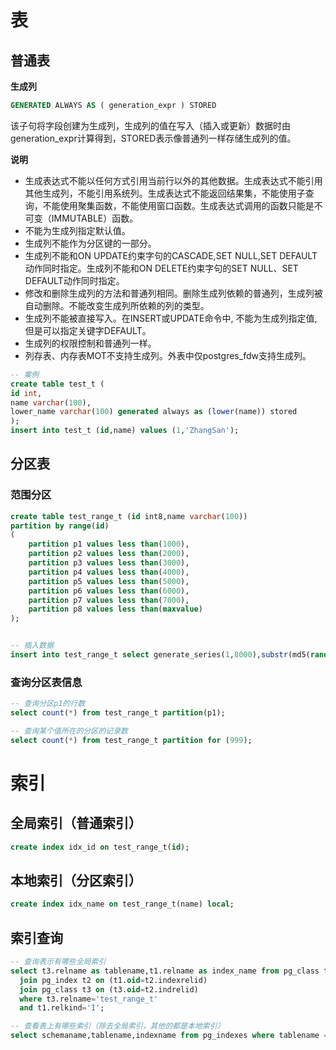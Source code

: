 # 表

## 普通表

**生成列**

```sql
GENERATED ALWAYS AS ( generation_expr ) STORED
```

该子句将字段创建为生成列，生成列的值在写入（插入或更新）数据时由generation_expr计算得到，STORED表示像普通列一样存储生成列的值。

**说明**

- 生成表达式不能以任何方式引用当前行以外的其他数据。生成表达式不能引用其他生成列，不能引用系统列。生成表达式不能返回结果集，不能使用子查询，不能使用聚集函数，不能使用窗口函数。生成表达式调用的函数只能是不可变（IMMUTABLE）函数。
- 不能为生成列指定默认值。
- 生成列不能作为分区键的一部分。
- 生成列不能和ON UPDATE约束字句的CASCADE,SET NULL,SET DEFAULT动作同时指定。生成列不能和ON DELETE约束字句的SET NULL、SET DEFAULT动作同时指定。
- 修改和删除生成列的方法和普通列相同。删除生成列依赖的普通列，生成列被自动删除。不能改变生成列所依赖的列的类型。
- 生成列不能被直接写入。在INSERT或UPDATE命令中, 不能为生成列指定值, 但是可以指定关键字DEFAULT。
- 生成列的权限控制和普通列一样。
- 列存表、内存表MOT不支持生成列。外表中仅postgres_fdw支持生成列。



```sql
-- 案例
create table test_t (
id int,
name varchar(100),
lower_name varchar(100) generated always as (lower(name)) stored
);
insert into test_t (id,name) values (1,'ZhangSan');
```





## 分区表

### 范围分区

~~~sql
create table test_range_t (id int8,name varchar(100))
partition by range(id)
(
	partition p1 values less than(1000),
	partition p2 values less than(2000),
	partition p3 values less than(3000),
	partition p4 values less than(4000),
	partition p5 values less than(5000),
	partition p6 values less than(6000),
	partition p7 values less than(7000),
	partition p8 values less than(maxvalue)
);


-- 插入数据
insert into test_range_t select generate_series(1,8000),substr(md5(random()::text),2,5);
~~~





### 查询分区表信息

~~~sql
-- 查询分区p1的行数
select count(*) from test_range_t partition(p1);

-- 查询某个值所在的分区的记录数
select count(*) from test_range_t partition for (999);
~~~





# 索引

## 全局索引（普通索引）

~~~sql
create index idx_id on test_range_t(id);
~~~



## 本地索引（分区索引）

~~~sql
create index idx_name on test_range_t(name) local;
~~~



## 索引查询

~~~sql
-- 查询表示有哪些全局索引
select t3.relname as tablename,t1.relname as index_name from pg_class t1
  join pg_index t2 on (t1.oid=t2.indexrelid)
  join pg_class t3 on (t3.oid=t2.indrelid)
  where t3.relname='test_range_t'
  and t1.relkind='I';

-- 查看表上有哪些索引（除去全局索引，其他的都是本地索引）
select schemaname,tablename,indexname from pg_indexes where tablename = 'test_range_t';
~~~



